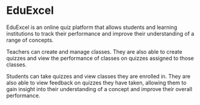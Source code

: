 # EduExcel
EduExcel is an online quiz platform that allows students and learning institutions to track their performance and improve their understanding of a range of concepts. 

Teachers can create and manage classes. They are also able to create quizzes and view the performance of classes on quizzes assigned to those classes.

Students can take quizzes and view classes they are enrolled in. They are also able to view feedback on quizzes they have taken, allowing them to gain insight into their understanding of a concept and improve their overall performance.
